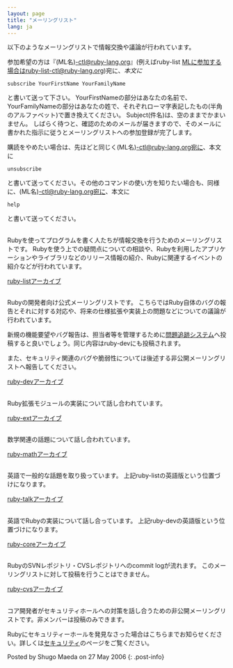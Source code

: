 ```yaml
---
layout: page
title: "メーリングリスト"
lang: ja
---
```


以下のようなメーリングリストで情報交換や議論が行われています。

参加希望の方は『(ML名)-ctl@ruby-lang.org』(例えばruby-list
MLに参加する場合はruby-list-ctl@ruby-lang.org)宛に、*本文に*

    subscribe YourFirstName YourFamilyName

と書いて送って下さい。
YourFirstNameの部分はあなたの名前で、YourFamilyNameの部分はあなたの姓で、それぞれローマ字表記したもの(半角のアルファベット)で置き換えてください。
Subject(件名)は、空のままでかまいません。
しばらく待つと、確認のためのメールが届きますので、そのメールに書かれた指示に従うとメーリングリストへの参加登録が完了します。

購読をやめたい場合は、先ほどと同じく(ML名)-ctl@ruby-lang.org宛に、本文に

    unsubscribe

と書いて送ってください。その他のコマンドの使い方を知りたい場合も、同様に、(ML名)-ctl@ruby-lang.org宛に、本文に

    help

と書いて送ってください。

## 

Rubyを使ってプログラムを書く人たちが情報交換を行うためのメーリングリストです。
Rubyを使う上での疑問点についての相談や、Rubyを利用したアプリケーションやライブラリなどのリリース情報の紹介、Rubyに関連するイベントの紹介などが行われています。

[ruby-listアーカイブ][1]

## 

Rubyの開発者向け公式メーリングリストです。
こちらではRuby自体のバグの報告とそれに対する対応や、将来の仕様拡張や実装上の問題などについての議論が行われています。

新規の機能要望やバグ報告は、担当者等を管理するために[問題追跡システム][2]へ投稿すると良いでしょう。同じ内容はruby-devにも投稿されます。

また、セキュリティ関連のバグや脆弱性については後述する非公開メーリングリストへ報告してください。

[ruby-devアーカイブ][3]

## 

Ruby拡張モジュールの実装について話し合われています。

[ruby-extアーカイブ][4]

## 

数学関連の話題について話し合われています。

[ruby-mathアーカイブ][5]

## 

英語で一般的な話題を取り扱っています。 上記ruby-listの英語版という位置づけになります。

[ruby-talkアーカイブ][6]

## 

英語でRubyの実装について話し合っています。 上記ruby-devの英語版という位置づけになります。

[ruby-coreアーカイブ][7]

## 

RubyのSVNレポジトリ・CVSレポジトリへのcommit logが流れます。 このメーリングリストに対して投稿を行うことはできません。

[ruby-cvsアーカイブ][8]

## 

### 

コア開発者がセキュリティホールへの対策を話し合うための非公開メーリングリストです。非メンバーは投稿のみできます。

Rubyにセキュリティーホールを発見なさった場合はこちらまでお知らせください。詳しくは[セキュリティ][9]のページをご覧ください。

Posted by Shugo Maeda on 27 May 2006
{: .post-info}



[1]: http://blade.nagaokaut.ac.jp/ruby/ruby-list/index.shtml 
[2]: http://redmine.ruby-lang.org/ 
[3]: http://blade.nagaokaut.ac.jp/ruby/ruby-dev/index.shtml 
[4]: http://blade.nagaokaut.ac.jp/ruby/ruby-ext/index.shtml 
[5]: http://blade.nagaokaut.ac.jp/ruby/ruby-math/index.shtml 
[6]: http://blade.nagaokaut.ac.jp/ruby/ruby-talk/index.shtml 
[7]: http://blade.nagaokaut.ac.jp/ruby/ruby-core/index.shtml 
[8]: http://www.atdot.net/~ko1/w3ml/w3ml.cgi/ruby-cvs/ 
[9]: http://www.ruby-lang.org/ja/security/ 
